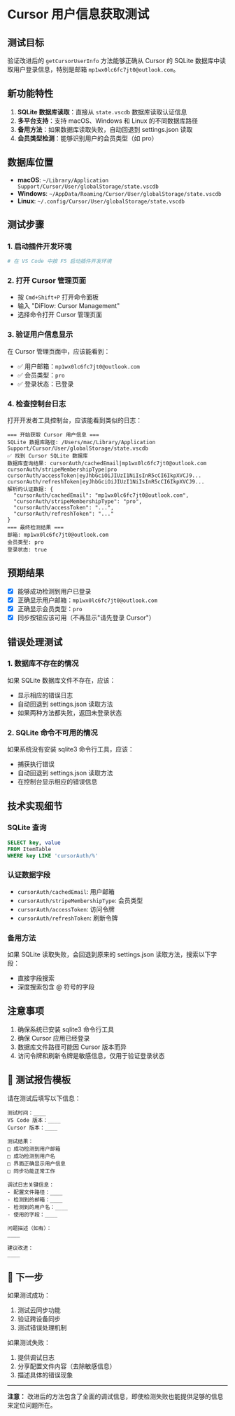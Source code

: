 # Cursor 用户信息获取测试

## 测试目标

验证改进后的 `getCursorUserInfo` 方法能够正确从 Cursor 的 SQLite 数据库中读取用户登录信息，特别是邮箱 `mp1wx0lc6fc7jt0@outlook.com`。

## 新功能特性

1. **SQLite 数据库读取**：直接从 `state.vscdb` 数据库读取认证信息
2. **多平台支持**：支持 macOS、Windows 和 Linux 的不同数据库路径
3. **备用方法**：如果数据库读取失败，自动回退到 settings.json 读取
4. **会员类型检测**：能够识别用户的会员类型（如 pro）

## 数据库位置

- **macOS**: `~/Library/Application Support/Cursor/User/globalStorage/state.vscdb`
- **Windows**: `~/AppData/Roaming/Cursor/User/globalStorage/state.vscdb`
- **Linux**: `~/.config/Cursor/User/globalStorage/state.vscdb`

## 测试步骤

### 1. 启动插件开发环境

```bash
# 在 VS Code 中按 F5 启动插件开发环境
```

### 2. 打开 Cursor 管理页面

- 按 `Cmd+Shift+P` 打开命令面板
- 输入 "DiFlow: Cursor Management"
- 选择命令打开 Cursor 管理页面

### 3. 验证用户信息显示

在 Cursor 管理页面中，应该能看到：

- ✅ 用户邮箱：`mp1wx0lc6fc7jt0@outlook.com`
- ✅ 会员类型：`pro`
- ✅ 登录状态：已登录

### 4. 检查控制台日志

打开开发者工具控制台，应该能看到类似的日志：

```
=== 开始获取 Cursor 用户信息 ===
SQLite 数据库路径: /Users/mac/Library/Application Support/Cursor/User/globalStorage/state.vscdb
✅ 找到 Cursor SQLite 数据库
数据库查询结果: cursorAuth/cachedEmail|mp1wx0lc6fc7jt0@outlook.com
cursorAuth/stripeMembershipType|pro
cursorAuth/accessToken|eyJhbGciOiJIUzI1NiIsInR5cCI6IkpXVCJ9...
cursorAuth/refreshToken|eyJhbGciOiJIUzI1NiIsInR5cCI6IkpXVCJ9...
解析的认证数据: {
  "cursorAuth/cachedEmail": "mp1wx0lc6fc7jt0@outlook.com",
  "cursorAuth/stripeMembershipType": "pro",
  "cursorAuth/accessToken": "...",
  "cursorAuth/refreshToken": "..."
}
=== 最终检测结果 ===
邮箱: mp1wx0lc6fc7jt0@outlook.com
会员类型: pro
登录状态: true
```

## 预期结果

- [x] 能够成功检测到用户已登录
- [x] 正确显示用户邮箱：`mp1wx0lc6fc7jt0@outlook.com`
- [x] 正确显示会员类型：`pro`
- [x] 同步按钮应该可用（不再显示"请先登录 Cursor"）

## 错误处理测试

### 1. 数据库不存在的情况

如果 SQLite 数据库文件不存在，应该：

- 显示相应的错误日志
- 自动回退到 settings.json 读取方法
- 如果两种方法都失败，返回未登录状态

### 2. SQLite 命令不可用的情况

如果系统没有安装 sqlite3 命令行工具，应该：

- 捕获执行错误
- 自动回退到 settings.json 读取方法
- 在控制台显示相应的错误信息

## 技术实现细节

### SQLite 查询

```sql
SELECT key, value
FROM ItemTable
WHERE key LIKE 'cursorAuth/%'
```

### 认证数据字段

- `cursorAuth/cachedEmail`: 用户邮箱
- `cursorAuth/stripeMembershipType`: 会员类型
- `cursorAuth/accessToken`: 访问令牌
- `cursorAuth/refreshToken`: 刷新令牌

### 备用方法

如果 SQLite 读取失败，会回退到原来的 settings.json 读取方法，搜索以下字段：

- 直接字段搜索
- 深度搜索包含 @ 符号的字段

## 注意事项

1. 确保系统已安装 sqlite3 命令行工具
2. 确保 Cursor 应用已经登录
3. 数据库文件路径可能因 Cursor 版本而异
4. 访问令牌和刷新令牌是敏感信息，仅用于验证登录状态

## 📝 测试报告模板

请在测试后填写以下信息：

```
测试时间：____
VS Code 版本：____
Cursor 版本：____

测试结果：
□ 成功检测到用户邮箱
□ 成功检测到用户名
□ 界面正确显示用户信息
□ 同步功能正常工作

调试日志关键信息：
- 配置文件路径：____
- 检测到的邮箱：____
- 检测到的用户名：____
- 使用的字段：____

问题描述（如有）：
____

建议改进：
____
```

## 🚀 下一步

如果测试成功：

1. 测试云同步功能
2. 验证跨设备同步
3. 测试错误处理机制

如果测试失败：

1. 提供调试日志
2. 分享配置文件内容（去除敏感信息）
3. 描述具体的错误现象

---

**注意：** 改进后的方法包含了全面的调试信息，即使检测失败也能提供足够的信息来定位问题所在。
